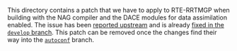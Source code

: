 <!--
This file is written using Markdown language, which might make it difficult to
read it in a plain text editor. Please, visit ICON project page on DKRZ GitLab
(https://gitlab.dkrz.de/icon/icon/-/tree/master/config/buildbot/dwd_nec_patches)
to see this file rendered or use a Markdown viewer of your choice
(https://www.google.com/search?q=markdown+viewer).
-->

This directory contains a patch that we have to apply to RTE-RRTMGP when
building with the NAG compiler and the DACE modules for data assimilation
enabled. The issue has been
[reported upstream](https://github.com/earth-system-radiation/rte-rrtmgp/issues/158)
and is already
[fixed in the `develop` branch](https://github.com/earth-system-radiation/rte-rrtmgp/pull/165).
This patch can be removed once the changes find their way into the
[`autoconf`](https://github.com/earth-system-radiation/rte-rrtmgp/tree/autoconf)
branch.

